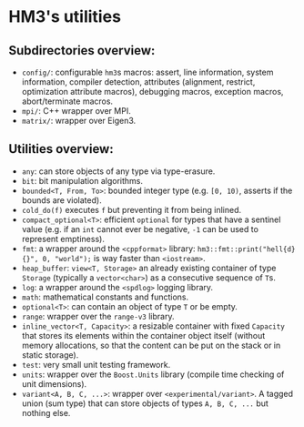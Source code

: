 # HM3's utilities

## Subdirectories overview:

- `config/`: configurable `hm3`s macros: assert, line information, system
  information, compiler detection, attributes (alignment, restrict, optimization
  attribute macros), debugging macros, exception macros, abort/terminate macros.
- `mpi/`: C++ wrapper over MPI.
- `matrix/`: wrapper over Eigen3.

## Utilities overview:

- `any`: can store objects of any type via type-erasure.
- `bit`: bit manipulation algorithms.
- `bounded<T, From, To>`: bounded integer type (e.g. `[0, 10)`, asserts if the
   bounds are violated).
- `cold_do(f)` executes `f` but preventing it from being inlined.
- `compact_optional<T>`: efficient `optional` for types that have a sentinel
   value (e.g. if an `int` cannot ever be negative, `-1` can be used to
   represent emptiness).
- `fmt`: a wrapper around the `<cppformat>` library:
  `hm3::fmt::print("hell{d} {}", 0, "world");` is way faster than `<iostream>`.
- `heap_buffer`: `view<T, Storage>` an already existing container of type
  `Storage` (typically a `vector<char>`) as a consecutive sequence of `T`s.
- `log`: a wrapper around the `<spdlog>` logging library.
- `math`: mathematical constants and functions.
- `optional<T>`: can contain an object of type `T` or be empty.
- `range`: wrapper over the `range-v3` library.
- `inline_vector<T, Capacity>`: a resizable container with fixed `Capacity` that
   stores its elements within the container object itself (without memory
   allocations, so that the content can be put on the stack or in static
   storage).
- `test`: very small unit testing framework.
- `units`: wrapper over the `Boost.Units` library (compile time checking of unit
   dimensions).
- `variant<A, B, C, ...>`: wrapper over `<experimental/variant>`. A tagged union
  (sum type) that can store objects of types `A, B, C, ...` but nothing else.
